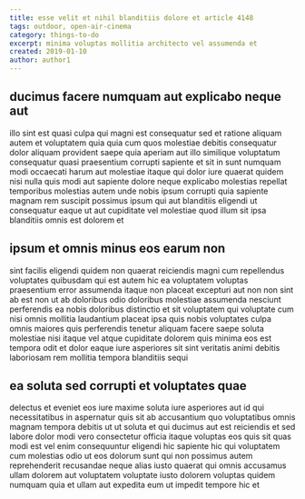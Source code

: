 ```yaml
---
title: esse velit et nihil blanditiis dolore et article 4148
tags: outdoor, open-air-cinema
category: things-to-do
excerpt: minima voluptas mollitia architecto vel assumenda et
created: 2019-01-10
author: author1
---
```


## ducimus facere numquam aut explicabo neque aut

illo sint est quasi culpa qui magni est consequatur sed et ratione aliquam autem et voluptatem quia quia cum quos molestiae debitis consequatur dolor aliquam provident saepe quia aperiam aut illo similique voluptatum consequatur quasi praesentium corrupti sapiente et sit in sunt numquam modi occaecati harum aut molestiae itaque qui dolor iure quaerat quidem nisi nulla quis modi aut sapiente dolore neque explicabo molestias repellat temporibus molestias autem unde nobis ipsum corrupti quia sapiente magnam rem suscipit possimus ipsum qui aut blanditiis eligendi ut consequatur eaque ut aut cupiditate vel molestiae quod illum sit ipsa blanditiis omnis est dolorem et

## ipsum et omnis minus eos earum non

sint facilis eligendi quidem non quaerat reiciendis magni cum repellendus voluptates quibusdam qui est autem hic ea voluptatem voluptas praesentium error assumenda itaque non placeat excepturi aut non non sint ab est non ut ab doloribus odio doloribus molestiae assumenda nesciunt perferendis ea nobis doloribus distinctio et sit voluptatem qui voluptate cum nisi omnis mollitia laudantium placeat ipsa quis nobis voluptates culpa omnis maiores quis perferendis tenetur aliquam facere saepe soluta molestiae nisi itaque vel atque cupiditate dolorem quis minima eos est tempora odit et dolor eaque iure asperiores sit sint veritatis animi debitis laboriosam rem mollitia tempora blanditiis sequi

## ea soluta sed corrupti et voluptates quae

delectus et eveniet eos iure maxime soluta iure asperiores aut id qui necessitatibus in aspernatur quis sit ab accusantium quo voluptatibus omnis magnam tempora debitis ut ut soluta et qui ducimus aut est reiciendis et sed labore dolor modi vero consectetur officia itaque voluptas eos quis sit quas modi est vel enim consequuntur eligendi hic sapiente hic qui voluptatem cum molestias odio ut eos dolorum sunt qui non possimus autem reprehenderit recusandae neque alias iusto quaerat qui omnis accusamus ullam dolorem aut voluptatem voluptate iusto dolorem voluptas quidem numquam quia et ullam aut expedita eum ut impedit tempore hic et
